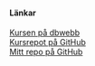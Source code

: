 #### Länkar

[Kursen på dbwebb](https://dbwebb.se/kurser/design-v2)  
[Kursrepot på GitHub](https://github.com/dbwebb-se/design)  
[Mitt repo på GitHub](https://github.com/ussesaleem/design)
